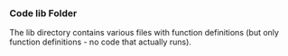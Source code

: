 ### Code lib Folder

The lib directory contains various files with function definitions (but only function definitions - no code that actually runs).

